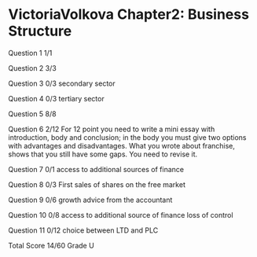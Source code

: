 # VictoriaVolkova Chapter2: Business Structure

Question 1  1/1

Question 2  3/3

Question 3  0/3
            secondary sector

Question 4  0/3
            tertiary sector

Question 5  8/8

Question 6  2/12
            For 12 point you need to write a mini essay with introduction, 
            body and conclusion; in the body you must give two options
            with advantages and disadvantages.
            What you wrote about franchise, shows that you still have some gaps. 
            You need to revise it. 

Question 7  0/1
            access to additional sources of finance

Question 8  0/3
            First sales of shares on the free market

Question 9  0/6
            growth
            advice from the accountant

Question 10 0/8
            access to additional source of finance
            loss of control

Question 11 0/12
            choice between LTD and PLC

Total Score 14/60 Grade U
